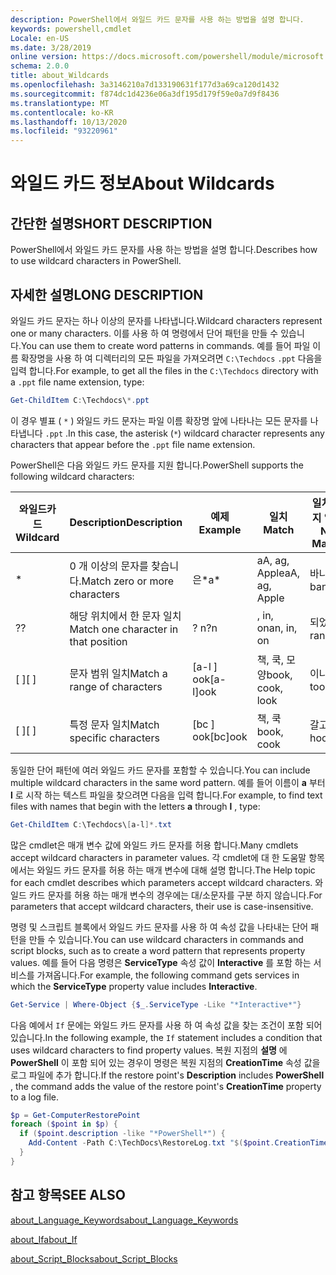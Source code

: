 ```yaml
---
description: PowerShell에서 와일드 카드 문자를 사용 하는 방법을 설명 합니다.
keywords: powershell,cmdlet
Locale: en-US
ms.date: 3/28/2019
online version: https://docs.microsoft.com/powershell/module/microsoft.powershell.core/about/about_wildcards?view=powershell-7&WT.mc_id=ps-gethelp
schema: 2.0.0
title: about_Wildcards
ms.openlocfilehash: 3a3146210a7d133190631f177d3a69ca120d1432
ms.sourcegitcommit: f874dc1d4236e06a3df195d179f59e0a7d9f8436
ms.translationtype: MT
ms.contentlocale: ko-KR
ms.lasthandoff: 10/13/2020
ms.locfileid: "93220961"
---
```

# <a name="about-wildcards"></a><span data-ttu-id="4f943-104">와일드 카드 정보</span><span class="sxs-lookup"><span data-stu-id="4f943-104">About Wildcards</span></span>

## <a name="short-description"></a><span data-ttu-id="4f943-105">간단한 설명</span><span class="sxs-lookup"><span data-stu-id="4f943-105">SHORT DESCRIPTION</span></span>

<span data-ttu-id="4f943-106">PowerShell에서 와일드 카드 문자를 사용 하는 방법을 설명 합니다.</span><span class="sxs-lookup"><span data-stu-id="4f943-106">Describes how to use wildcard characters in PowerShell.</span></span>

## <a name="long-description"></a><span data-ttu-id="4f943-107">자세한 설명</span><span class="sxs-lookup"><span data-stu-id="4f943-107">LONG DESCRIPTION</span></span>

<span data-ttu-id="4f943-108">와일드 카드 문자는 하나 이상의 문자를 나타냅니다.</span><span class="sxs-lookup"><span data-stu-id="4f943-108">Wildcard characters represent one or many characters.</span></span> <span data-ttu-id="4f943-109">이를 사용 하 여 명령에서 단어 패턴을 만들 수 있습니다.</span><span class="sxs-lookup"><span data-stu-id="4f943-109">You can use them to create word patterns in commands.</span></span> <span data-ttu-id="4f943-110">예를 들어 파일 이름 확장명을 사용 하 여 디렉터리의 모든 파일을 가져오려면 `C:\Techdocs` `.ppt` 다음을 입력 합니다.</span><span class="sxs-lookup"><span data-stu-id="4f943-110">For example, to get all the files in the `C:\Techdocs` directory with a `.ppt` file name extension, type:</span></span>

```powershell
Get-ChildItem C:\Techdocs\*.ppt
```

<span data-ttu-id="4f943-111">이 경우 별표 ( `*` ) 와일드 카드 문자는 파일 이름 확장명 앞에 나타나는 모든 문자를 나타냅니다 `.ppt` .</span><span class="sxs-lookup"><span data-stu-id="4f943-111">In this case, the asterisk (`*`) wildcard character represents any characters that appear before the `.ppt` file name extension.</span></span>

<span data-ttu-id="4f943-112">PowerShell은 다음 와일드 카드 문자를 지원 합니다.</span><span class="sxs-lookup"><span data-stu-id="4f943-112">PowerShell supports the following wildcard characters:</span></span>

|<span data-ttu-id="4f943-113">와일드카드</span><span class="sxs-lookup"><span data-stu-id="4f943-113">Wildcard</span></span>|<span data-ttu-id="4f943-114">Description</span><span class="sxs-lookup"><span data-stu-id="4f943-114">Description</span></span>               |<span data-ttu-id="4f943-115">예제</span><span class="sxs-lookup"><span data-stu-id="4f943-115">Example</span></span> |<span data-ttu-id="4f943-116">일치</span><span class="sxs-lookup"><span data-stu-id="4f943-116">Match</span></span>        |<span data-ttu-id="4f943-117">일치 하지 않음</span><span class="sxs-lookup"><span data-stu-id="4f943-117">No Match</span></span>|
|--------|--------------------------|--------|-------------|--------|
|\*      |<span data-ttu-id="4f943-118">0 개 이상의 문자를 찾습니다.</span><span class="sxs-lookup"><span data-stu-id="4f943-118">Match zero or more characters</span></span> | <span data-ttu-id="4f943-119">은\*</span><span class="sxs-lookup"><span data-stu-id="4f943-119">a\*</span></span>  | <span data-ttu-id="4f943-120">aA, ag, Apple</span><span class="sxs-lookup"><span data-stu-id="4f943-120">aA, ag, Apple</span></span> | <span data-ttu-id="4f943-121">바나나</span><span class="sxs-lookup"><span data-stu-id="4f943-121">banana</span></span> |
|<span data-ttu-id="4f943-122">?</span><span class="sxs-lookup"><span data-stu-id="4f943-122">?</span></span>       |<span data-ttu-id="4f943-123">해당 위치에서 한 문자 일치</span><span class="sxs-lookup"><span data-stu-id="4f943-123">Match one character in that position</span></span> | <span data-ttu-id="4f943-124">? n</span><span class="sxs-lookup"><span data-stu-id="4f943-124">?n</span></span> | <span data-ttu-id="4f943-125">, in, on</span><span class="sxs-lookup"><span data-stu-id="4f943-125">an, in, on</span></span> | <span data-ttu-id="4f943-126">되었음</span><span class="sxs-lookup"><span data-stu-id="4f943-126">ran</span></span> |
|<span data-ttu-id="4f943-127">\[ \]</span><span class="sxs-lookup"><span data-stu-id="4f943-127">\[ \]</span></span>   |<span data-ttu-id="4f943-128">문자 범위 일치</span><span class="sxs-lookup"><span data-stu-id="4f943-128">Match a range of characters</span></span> | <span data-ttu-id="4f943-129">\[a-l \] ook</span><span class="sxs-lookup"><span data-stu-id="4f943-129">\[a-l\]ook</span></span> | <span data-ttu-id="4f943-130">책, 쿡, 모양</span><span class="sxs-lookup"><span data-stu-id="4f943-130">book, cook, look</span></span> | <span data-ttu-id="4f943-131">이나</span><span class="sxs-lookup"><span data-stu-id="4f943-131">took</span></span> |
|<span data-ttu-id="4f943-132">\[ \]</span><span class="sxs-lookup"><span data-stu-id="4f943-132">\[ \]</span></span>   |<span data-ttu-id="4f943-133">특정 문자 일치</span><span class="sxs-lookup"><span data-stu-id="4f943-133">Match specific characters</span></span> | <span data-ttu-id="4f943-134">\[bc \] ook</span><span class="sxs-lookup"><span data-stu-id="4f943-134">\[bc\]ook</span></span> | <span data-ttu-id="4f943-135">책, 쿡</span><span class="sxs-lookup"><span data-stu-id="4f943-135">book, cook</span></span> | <span data-ttu-id="4f943-136">갈고리</span><span class="sxs-lookup"><span data-stu-id="4f943-136">hook</span></span> |

<span data-ttu-id="4f943-137">동일한 단어 패턴에 여러 와일드 카드 문자를 포함할 수 있습니다.</span><span class="sxs-lookup"><span data-stu-id="4f943-137">You can include multiple wildcard characters in the same word pattern.</span></span> <span data-ttu-id="4f943-138">예를 들어 이름이 **a** 부터 **l** 로 시작 하는 텍스트 파일을 찾으려면 다음을 입력 합니다.</span><span class="sxs-lookup"><span data-stu-id="4f943-138">For example, to find text files with names that begin with the letters **a** through **l** , type:</span></span>

```powershell
Get-ChildItem C:\Techdocs\[a-l]*.txt
```

<span data-ttu-id="4f943-139">많은 cmdlet은 매개 변수 값에 와일드 카드 문자를 허용 합니다.</span><span class="sxs-lookup"><span data-stu-id="4f943-139">Many cmdlets accept wildcard characters in parameter values.</span></span> <span data-ttu-id="4f943-140">각 cmdlet에 대 한 도움말 항목에서는 와일드 카드 문자를 허용 하는 매개 변수에 대해 설명 합니다.</span><span class="sxs-lookup"><span data-stu-id="4f943-140">The Help topic for each cmdlet describes which parameters accept wildcard characters.</span></span> <span data-ttu-id="4f943-141">와일드 카드 문자를 허용 하는 매개 변수의 경우에는 대/소문자를 구분 하지 않습니다.</span><span class="sxs-lookup"><span data-stu-id="4f943-141">For parameters that accept wildcard characters, their use is case-insensitive.</span></span>

<span data-ttu-id="4f943-142">명령 및 스크립트 블록에서 와일드 카드 문자를 사용 하 여 속성 값을 나타내는 단어 패턴을 만들 수 있습니다.</span><span class="sxs-lookup"><span data-stu-id="4f943-142">You can use wildcard characters in commands and script blocks, such as to create a word pattern that represents property values.</span></span> <span data-ttu-id="4f943-143">예를 들어 다음 명령은 **ServiceType** 속성 값이 **Interactive** 를 포함 하는 서비스를 가져옵니다.</span><span class="sxs-lookup"><span data-stu-id="4f943-143">For example, the following command gets services in which the **ServiceType** property value includes **Interactive**.</span></span>

```powershell
Get-Service | Where-Object {$_.ServiceType -Like "*Interactive*"}
```

<span data-ttu-id="4f943-144">다음 예에서 `If` 문에는 와일드 카드 문자를 사용 하 여 속성 값을 찾는 조건이 포함 되어 있습니다.</span><span class="sxs-lookup"><span data-stu-id="4f943-144">In the following example, the `If` statement includes a condition that uses wildcard characters to find property values.</span></span> <span data-ttu-id="4f943-145">복원 지점의 **설명** 에 **PowerShell** 이 포함 되어 있는 경우이 명령은 복원 지점의 **CreationTime** 속성 값을 로그 파일에 추가 합니다.</span><span class="sxs-lookup"><span data-stu-id="4f943-145">If the restore point's **Description** includes **PowerShell** , the command adds the value of the restore point's **CreationTime** property to a log file.</span></span>

```powershell
$p = Get-ComputerRestorePoint
foreach ($point in $p) {
  if ($point.description -like "*PowerShell*") {
    Add-Content -Path C:\TechDocs\RestoreLog.txt "$($point.CreationTime)"
  }
}
```

## <a name="see-also"></a><span data-ttu-id="4f943-146">참고 항목</span><span class="sxs-lookup"><span data-stu-id="4f943-146">SEE ALSO</span></span>

[<span data-ttu-id="4f943-147">about_Language_Keywords</span><span class="sxs-lookup"><span data-stu-id="4f943-147">about_Language_Keywords</span></span>](about_Language_Keywords.md)

[<span data-ttu-id="4f943-148">about_If</span><span class="sxs-lookup"><span data-stu-id="4f943-148">about_If</span></span>](about_If.md)

[<span data-ttu-id="4f943-149">about_Script_Blocks</span><span class="sxs-lookup"><span data-stu-id="4f943-149">about_Script_Blocks</span></span>](about_Script_Blocks.md)
